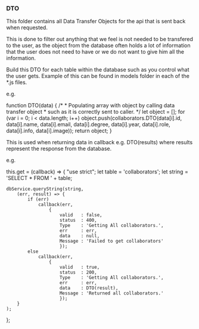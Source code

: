 ### DTO 
This folder contains all Data Transfer Objects for the api that is sent back when requested. 

This is done to filter out anything that we feel is not needed to be transfered to the user, as the object from the database often holds a lot of information that the user does not need to have or we do not want to give him all the information. 

Build this DTO for each table within the database such as you control what the user gets. Example of this can be found in models folder in each of the *.js files. 

e.g. 

function DTO(data) {
    /* 
    * Populating array with object by calling data transfer object 
    * such as it is correctly sent to caller.
    */
    let object = [];
    for (var i = 0; i < data.length; i++)
      object.push(collaborators.DTO(data[i].id, data[i].name, data[i].email, data[i].degree, data[i].year, data[i].role, data[i].info, data[i].image));
    return object;
}

This is used when returning data in callback e.g. DTO(results) where results represent the response from the database. 

e.g. 

this.get = (callback) => {
	"use strict";
	let table  = 'collaborators';
	let string = 'SELECT * FROM ' + table;
	
	dbService.queryString(string, 
		(err, result) => {
			if (err)
				callback(err, 
					{	
						valid   : false,
						status  : 400,
						Type    : 'Getting All collaborators.',
						err     : err,
						data    : null,
						Message : 'Failed to get collaborators'
						});
			else 
				callback(err, 
					{	
						valid   : true,
						status  : 200,
						Type    : 'Getting All collaborators.',
						err     : err,
						data    : DTO(result),
						Message : 'Returned all collaborators.'
						});
		}
	);
};